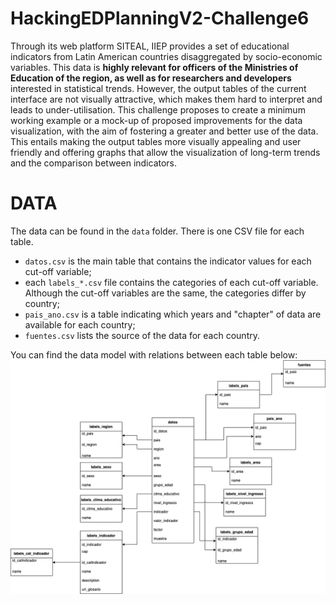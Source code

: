 # HackingEDPlanningV2-Challenge6

Through its web platform SITEAL, IIEP provides a set of educational indicators from Latin American countries disaggregated by socio-economic variables. This data is **highly relevant for officers of the Ministries of Education of the region, as well as for researchers and developers** interested in statistical trends. However, the output tables of the current interface are not visually attractive, which makes them hard to interpret and leads to under-utilisation. 
This challenge proposes to create a minimum working example or a mock-up of proposed improvements for the data visualization, with the aim of fostering a greater and better use of the data. This entails making the output tables more visually appealing and user friendly and offering graphs that allow the visualization of long-term trends and the comparison between indicators. 

# DATA

The data can be found in the `data` folder. There is one CSV file for each table.

- `datos.csv` is the main table that contains the indicator values for each cut-off variable;
- each `labels_*.csv` file contains the categories of each cut-off variable. Although the cut-off variables are the same, the categories differ by country;
- `pais_ano.csv` is a table indicating which years and "chapter" of data are available for each country;
- `fuentes.csv` lists the source of the data for each country.

You can find the data model with relations between each table below:
![SITEAL data model](data_model_siteal.png "SITEAL Data Model")